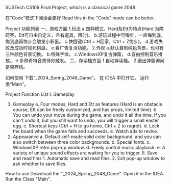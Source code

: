 SUSTech CS109 Final Project, which is a classical game 2048

在"Code"模式下阅读会更好
Read this in the "Code" mode can be better.

Project 功能列表
一、游戏方面
  1.玩法
    a.四种模式，Hard及Ett为特点(Hard 为障碍赛，Ett可自由自定义，且有道具，限时)。
    b.游玩过程中可悔步，一直悔到底，悔到底再悔步会触发小彩蛋。
    c.快捷键(Ctrl + H回家，Ctrl + Z悔步)。
    d.游戏失败及成功时锁死棋盘。
    e.看广告复活功能。
  2.外观
    a.默认自制纯色背景，也可有三种颜色背景切换。
    b.特殊字体。
    c.WindowsXP复古弹窗。
    d.自由控制音乐播放。
    e.多种奇特音效待你触发。
二、存读档方面
    1.自动存读档。
    2.退出弹窗询问是否存档。

如何使用
  下载“_2024_Spring_2048_Game”。
  在 IDEA 中打开它。
  运行类“Main”。

  
Project Function List
I. Gameplay
  1. Gameplay
    a. Four modes, Hard and Ett as features (Hard is an obstacle course, Ett can be freely customized, and has props, limited time).
    b. You can undo your move during the game, and undo it all the time. If you can't undo it, but you still want to undo, you will trigger a small easter egg.
    c. Shortcut keys (Ctrl + H to go home, Ctrl + Z to regret).
    d. Lock the board when the game fails and succeeds.
    e. Watch ads to revive.
  2. Appearance
    a. Default self-made solid color background, and you can also switch between three color backgrounds.
    b. Special fonts.
    c. WindowsXP retro pop-up window.
    d. Freely control music playback.
    e. A variety of unique sound effects are waiting for you to trigger.
  II. Save and read files
    1. Automatic save and read files.
    2. Exit pop-up window to ask whether to save files.

     
  How to use
    Download the "_2024_Spring_2048_Game". 
    Open it in the IDEA.
    Run the Class "Main".
